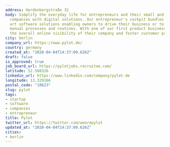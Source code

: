 ```yaml
---
address: Hardenbergstraße 32
body: Simplify the everyday life for entrepreneurs and their small and medium-sized
  companies with digital solutions. Our entrepreneur's cockpit bundles state of the
  art software solutions enabling owners to drive their business or to save time from
  manual processes and routines. With one of our first product business owners increase
  the overall online visibility of their company and foster customer proximity.
city: berlin
company_url: https://www.pylot.de/
country: germany
created_at: "2020-04-04T14:37:09.626Z"
draft: false
is_approved: true
job_board_url: https://pylotjobs.recruitee.com/
latitude: 52.508326
linkedin_url: https://www.linkedin.com/company/pylot-de
longitude: 13.329166
postal_code: "10623"
slug: pylot
tags:
- startup
- software
- companies
- entrepreneur
title: Pylot
twitter_url: https://twitter.com/wearepylot
updated_at: "2020-04-04T14:37:09.626Z"
cities:
- berlin
---
```

